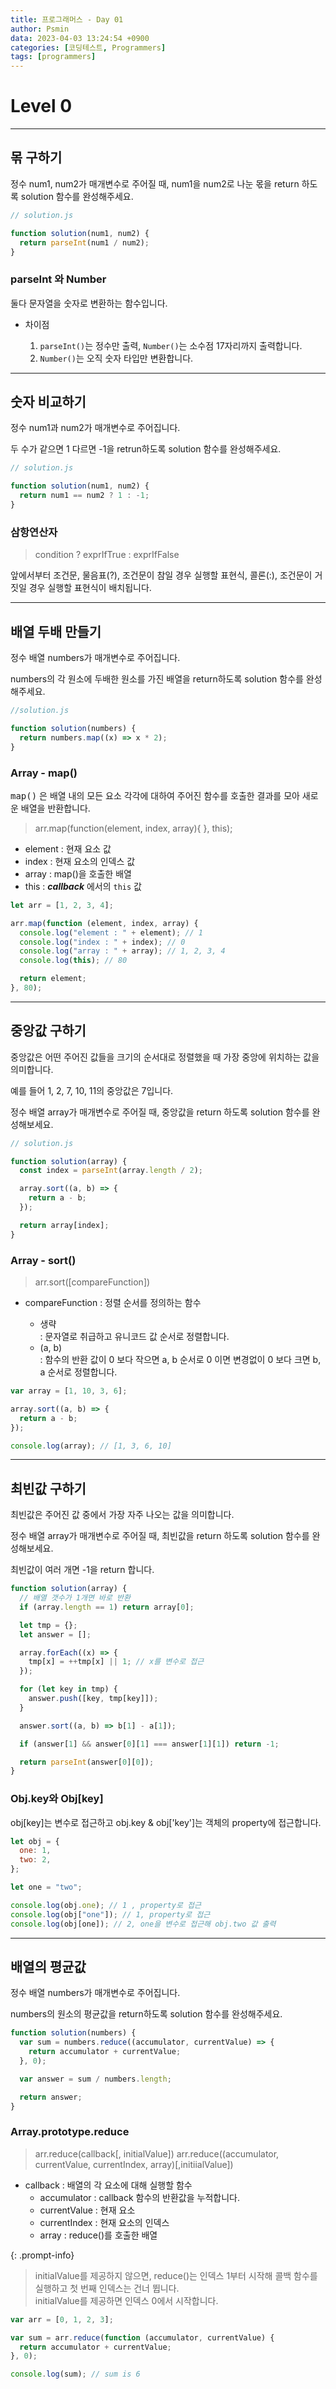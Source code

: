 ```yaml
---
title: 프로그래머스 - Day 01
author: Psmin
data: 2023-04-03 13:24:54 +0900
categories: [코딩테스트, Programmers]
tags: [programmers]
---
```


# Level 0

---

## 몪 구하기

정수 num1, num2가 매개변수로 주어질 때, num1을 num2로 나눈 몫을 return 하도록 solution 함수를 완성해주세요.

```js
// solution.js

function solution(num1, num2) {
  return parseInt(num1 / num2);
}
```

### parseInt 와 Number

둘다 문자열을 숫자로 변환하는 함수입니다.

- 차이점

  1. `parseInt()`는 정수만 출력, `Number()`는 소수점 17자리까지 출력합니다.
  2. `Number()`는 오직 숫자 타입만 변환합니다.

---

## 숫자 비교하기

정수 num1과 num2가 매개변수로 주어집니다.

두 수가 같으면 1 다르면 -1을 retrun하도록 solution 함수를 완성해주세요.

```js
// solution.js

function solution(num1, num2) {
  return num1 == num2 ? 1 : -1;
}
```

### 삼항연산자

> condition ? exprIfTrue : exprIfFalse

앞에서부터 조건문, 물음표(?), 조건문이 참일 경우 실행할 표현식, 콜론(:), 조건문이 거짓일 경우 실행할 표현식이 배치됩니다.

---

## 배열 두배 만들기

정수 배열 numbers가 매개변수로 주어집니다.

numbers의 각 원소에 두배한 원소를 가진 배열을 return하도록 solution 함수를 완성해주세요.

```js
//solution.js

function solution(numbers) {
  return numbers.map((x) => x * 2);
}
```

### Array - map()

<kbd>map()</kbd> 은 배열 내의 모든 요소 각각에 대하여 주어진 함수를 호출한 결과를 모아 새로운 배열을 반환합니다.

> arr.map(function(element, index, array){ }, this);

- element : 현재 요소 값
- index : 현재 요소의 인덱스 값
- array : map()을 호출한 배열
- this : **_callback_** 에서의 `this` 값

```js
let arr = [1, 2, 3, 4];

arr.map(function (element, index, array) {
  console.log("element : " + element); // 1
  console.log("index : " + index); // 0
  console.log("array : " + array); // 1, 2, 3, 4
  console.log(this); // 80

  return element;
}, 80);
```

---

## 중앙값 구하기

중앙값은 어떤 주어진 값들을 크기의 순서대로 정렬했을 때 가장 중앙에 위치하는 값을 의미합니다.

예를 들어 1, 2, 7, 10, 11의 중앙값은 7입니다.

정수 배열 array가 매개변수로 주어질 때, 중앙값을 return 하도록 solution 함수를 완성해보세요.

```js
// solution.js

function solution(array) {
  const index = parseInt(array.length / 2);

  array.sort((a, b) => {
    return a - b;
  });

  return array[index];
}
```

### Array - sort()

> arr.sort([compareFunction])

- compareFunction : 정렬 순서를 정의하는 함수

  - 생략  
    : 문자열로 취급하고 유니코드 값 순서로 정렬합니다.
  - (a, b)  
    : 함수의 반환 값이 0 보다 작으면 a, b 순서로 0 이면 변경없이 0 보다 크면 b, a 순서로 정렬합니다.

```js
var array = [1, 10, 3, 6];

array.sort((a, b) => {
  return a - b;
});

console.log(array); // [1, 3, 6, 10]
```

---

## 최빈값 구하기

최빈값은 주어진 값 중에서 가장 자주 나오는 값을 의미합니다.

정수 배열 array가 매개변수로 주어질 때, 최빈값을 return 하도록 solution 함수를 완성해보세요.

최빈값이 여러 개면 -1을 return 합니다.

```js
function solution(array) {
  // 배열 갯수가 1개면 바로 반환
  if (array.length == 1) return array[0];

  let tmp = {};
  let answer = [];

  array.forEach((x) => {
    tmp[x] = ++tmp[x] || 1; // x를 변수로 접근
  });

  for (let key in tmp) {
    answer.push([key, tmp[key]]);
  }

  answer.sort((a, b) => b[1] - a[1]);

  if (answer[1] && answer[0][1] === answer[1][1]) return -1;

  return parseInt(answer[0][0]);
}
```

### Obj.key와 Obj[key]

obj[key]는 변수로 접근하고 obj.key & obj['key']는 객체의 property에 접근합니다.

```js
let obj = {
  one: 1,
  two: 2,
};

let one = "two";

console.log(obj.one); // 1 , property로 접근
console.log(obj["one"]); // 1, property로 접근
console.log(obj[one]); // 2, one을 변수로 접근해 obj.two 값 출력
```

---

## 배열의 평균값

정수 배열 numbers가 매개변수로 주어집니다.

numbers의 원소의 평균값을 return하도록 solution 함수를 완성해주세요.

```js
function solution(numbers) {
  var sum = numbers.reduce((accumulator, currentValue) => {
    return accumulator + currentValue;
  }, 0);

  var answer = sum / numbers.length;

  return answer;
}
```

### Array.prototype.reduce

> arr.reduce(callback[, initialValue])
> arr.reduce((accumulator, currentValue, currentIndex, array)[,initiialValue])

- callback : 배열의 각 요소에 대해 실행할 함수
  - accumulator : callback 함수의 반환값을 누적합니다.
  - currentValue : 현재 요소
  - currentIndex : 현재 요소의 인덱스
  - array : reduce()를 호출한 배열

{: .prompt-info}

> initialValue를 제공하지 않으면, reduce()는 인덱스 1부터 시작해 콜백 함수를 실행하고 첫 번째 인덱스는 건너 뜁니다.  
> initialValue를 제공하면 인덱스 0에서 시작합니다.

```js
var arr = [0, 1, 2, 3];

var sum = arr.reduce(function (accumulator, currentValue) {
  return accumulator + currentValue;
}, 0);

console.log(sum); // sum is 6
```
